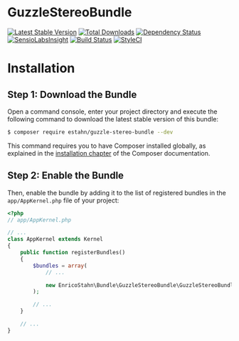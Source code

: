 # GuzzleStereoBundle

[![Latest Stable Version](https://poser.pugx.org/estahn/guzzle-stereo-bundle/version.png)](https://packagist.org/packages/estahn/guzzle-stereo-bundle)
[![Total Downloads](https://poser.pugx.org/estahn/guzzle-stereo-bundle/d/total.png)](https://packagist.org/packages/estahn/guzzle-stereo-bundle)
[![Dependency Status](https://www.versioneye.com/user/projects/56e04e13df573d003f20b20d/badge.svg?style=flat)](https://www.versioneye.com/user/projects/56e04e13df573d003f20b20d)
[![SensioLabsInsight](https://insight.sensiolabs.com/projects/6fffbf31-044d-468f-8dba-e962d8fd626d/mini.png)](https://insight.sensiolabs.com/projects/6fffbf31-044d-468f-8dba-e962d8fd626d)
[![Build Status](https://travis-ci.org/estahn/guzzle-stereo-bundle.png?branch=master)](https://travis-ci.org/estahn/guzzle-stereo-bundle)
[![StyleCI](https://styleci.io/repos/53498097/shield)](https://styleci.io/repos/53498097)


Installation
============

Step 1: Download the Bundle
---------------------------

Open a command console, enter your project directory and execute the
following command to download the latest stable version of this bundle:

```bash
$ composer require estahn/guzzle-stereo-bundle --dev
```

This command requires you to have Composer installed globally, as explained
in the [installation chapter](https://getcomposer.org/doc/00-intro.md)
of the Composer documentation.

Step 2: Enable the Bundle
-------------------------

Then, enable the bundle by adding it to the list of registered bundles
in the `app/AppKernel.php` file of your project:

```php
<?php
// app/AppKernel.php

// ...
class AppKernel extends Kernel
{
    public function registerBundles()
    {
        $bundles = array(
            // ...

            new EnricoStahn\Bundle\GuzzleStereoBundle\GuzzleStereoBundle(),
        );

        // ...
    }

    // ...
}
```